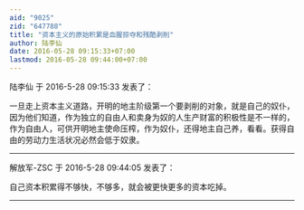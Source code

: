 ```yaml
---
aid: "9025"
zid: "647788"
title: "资本主义的原始积累是血腥掠夺和残酷剥削"
author: 陆李仙
date: 2016-05-28 09:15:33+07:00
lastmod: 2016-05-28 09:44:00+07:00
---
```


陆李仙 于 2016-5-28 09:15:33 发表了：

一旦走上资本主义道路，开明的地主阶级第一个要剥削的对象，就是自己的奴仆，因为他们知道，作为独立的自由人和卖身为奴的人生产财富的积极性是不一样的，作为自由人，可供开明地主使命压榨，作为奴仆，还得地主自己养，看看。获得自由的劳动力生活状况必然会低于奴隶。

---

解放军-ZSC 于 2016-5-28 09:44:05 发表了：

自己资本积累得不够快，不够多，就会被更快更多的资本吃掉。

---
